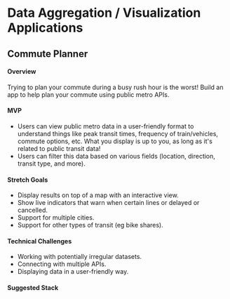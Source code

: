 # Data Aggregation / Visualization Applications

## Commute Planner

#### Overview

Trying to plan your commute during a busy rush hour is the worst! Build an app to help plan your commute using public metro APIs.

#### MVP

* Users can view public metro data in a user-friendly format to understand things like peak transit times, frequency of train/vehicles, commute options, etc. What you display is up to you, as long as it's related to public transit data!
* Users can filter this data based on various fields (location, direction, transit type, and more).

#### Stretch Goals 

* Display results on top of a map with an interactive view.
* Show live indicators that warn when certain lines or delayed or cancelled.
* Support for multiple cities.
* Support for other types of transit (eg bike shares).

#### Technical Challenges

* Working with potentially irregular datasets.
* Connecting with multiple APIs.
* Displaying data in a user-friendly way.

#### Suggested Stack

* Consider using a noSQL database if your datasets are not naturally relational such as MongoDB or Firebase.
* Data Viz library such as D3 (if you want the most flexibility) or Chart.js (if you want basic graphs).
* React.

#### References

*[On My Line](https://www.youtube.com/watch?v=jBFyB05tqOY)